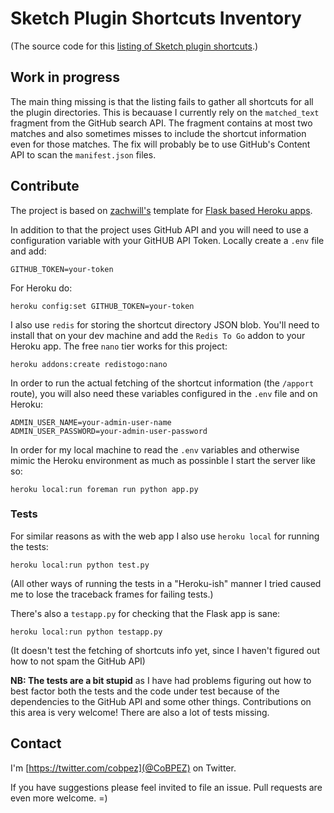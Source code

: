 # Sketch Plugin Shortcuts Inventory

(The source code for this [listing of Sketch plugin shortcuts](http:pluginshortcuts.herokuapp.com).)

## Work in progress

The main thing missing is that the listing fails to gather all shortcuts for all the plugin directories. This is becauase I currently rely on the `matched_text` fragment from the GitHub search API. The fragment contains at most two matches and also sometimes misses to include the shortcut information even for those matches. The fix will probably be to use GitHub's Content API to scan the `manifest.json` files.

## Contribute

The project is based on [zachwill's](https://github.com/zachwill/) template for [Flask based Heroku apps](https://github.com/zachwill/flask_heroku).

In addition to that the project uses GitHub API and you will need to use a configuration variable with your GitHUB API Token. Locally create a `.env` file and add:

    GITHUB_TOKEN=your-token

For Heroku do:

    heroku config:set GITHUB_TOKEN=your-token

I also use `redis` for storing the shortcut directory JSON blob. You'll need to install that on your dev machine and add the `Redis To Go` addon to your Heroku app. The free `nano` tier works for this project:

    heroku addons:create redistogo:nano

In order to run the actual fetching of the shortcut information (the `/apport` route), you will also need these variables configured in the `.env` file and on Heroku:

    ADMIN_USER_NAME=your-admin-user-name
    ADMIN_USER_PASSWORD=your-admin-user-password

In order for my local machine to read the `.env` variables and otherwise mimic the Heroku environment as much as possinble I start the server like so:

    heroku local:run foreman run python app.py

### Tests

For similar reasons as with the web app I also use `heroku local` for running the tests:

    heroku local:run python test.py

(All other ways of running the tests in a "Heroku-ish" manner I tried caused me to lose the traceback frames for failing tests.) 

There's also a `testapp.py` for checking that the Flask app is sane:

    heroku local:run python testapp.py

(It doesn't test the fetching of shortcuts info yet, since I haven't figured out how to not spam the GitHub API)

**NB: The tests are a bit stupid** as I have had problems figuring out how to best factor both the tests and the code under test because of the dependencies to the GitHub API and some other things. Contributions on this area is very welcome! There are also a lot of tests missing.

## Contact

I'm [https://twitter.com/cobpez](@CoBPEZ) on Twitter.

If you have suggestions please feel invited to file an issue. Pull requests are even more welcome. =)
